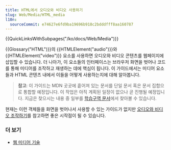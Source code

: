 ```yaml
---
title: HTML에서 오디오와 비디오 사용하기
slug: Web/Media/HTML_media
l10n:
  sourceCommit: e74627e6fd9ba19696b918c2bdddfff8aa160787
---
```


{{QuickLinksWithSubpages("/ko/docs/Web/Media")}}

{{Glossary("HTML")}}의 {{HTMLElement("audio")}}와 {{HTMLElement("video")}} 요소를 사용하면 오디오와 비디오 콘텐츠를 웹페이지에 삽입할 수 있습니다. 더 나아가, 이 요소들의 인터페이스는 브라우저 화면을 벗어나 코드를 통해 미디어를 조작하고 재생하는 데에 핵심이 됩니다. 이 가이드에서는 미디어 요소들과 HTML 콘텐츠 내에서 이들을 어떻게 사용하는지에 대해 알아봅니다.

> **참고**: 이 가이드는 MDN 곳곳에 흩어져 있는 문서를 단일 문서 혹은 문서 집합으로 통합할 예정입니다. 이 작업은 아직 계획된 일정이 없으나 곧 진행될 예정입니다. 지금은 찾으시는 내용 중 일부를 [학습구역 문서](/ko/docs/Learn/HTML/Multimedia_and_embedding/Video_and_audio_content)에서 찾아볼 수 있습니다.

현재는 이런 객체들을 화면을 벗어나서 사용할 수 있는 가이드가 없지만 [오디오와 비디오 조작하기](/ko/docs/Web/Guide/Audio_and_video_manipulation)를 참고하면 좋은 시작점이 될 수 있습니다.

### 더 보기

- [웹 미디어 기술](/ko/docs/Web/Media)
